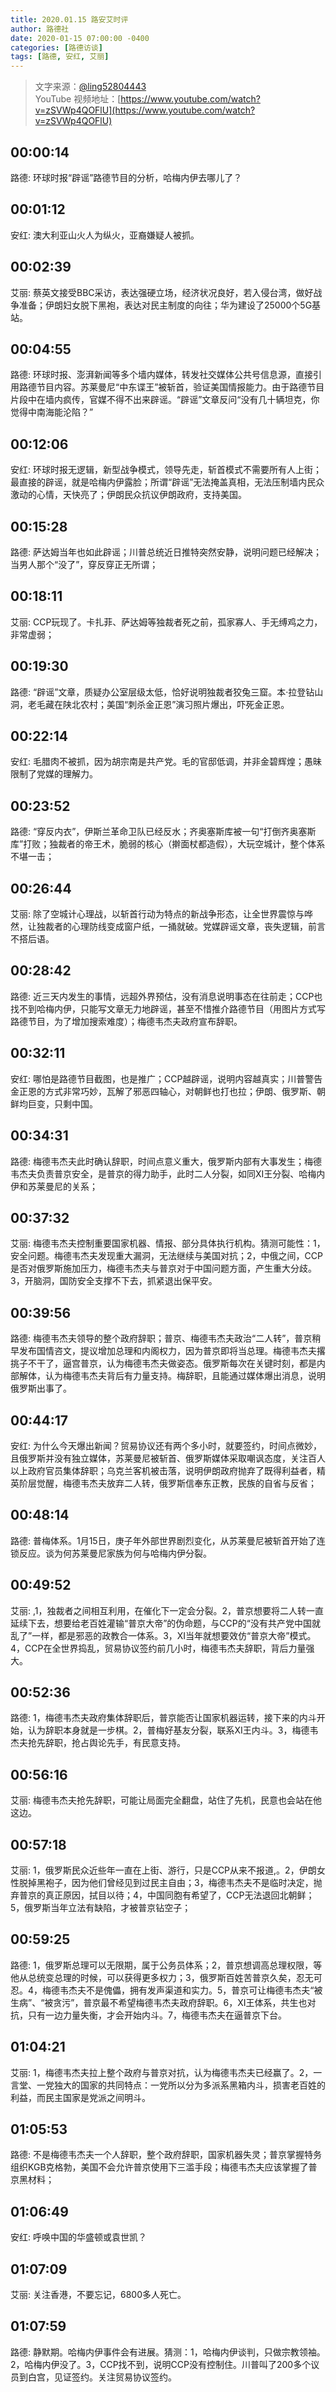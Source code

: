 ```yaml
---
title: 2020.01.15 路安艾时评
author: 路德社
date: 2020-01-15 07:00:00 -0400
categories: [路德访谈]
tags: [路德, 安红, 艾丽]
---
```


> 文字来源：[@ling52804443](https://twitter.com/ling52804443)  
> YouTube 视频地址：[https://www.youtube.com/watch?v=zSVWp4QOFlU](https://www.youtube.com/watch?v=zSVWp4QOFlU)

## 00:00:14

路德: 环球时报“辟谣”路德节目的分析，哈梅内伊去哪儿了？

## 00:01:12

安红: 澳大利亚山火人为纵火，亚裔嫌疑人被抓。

## 00:02:39

艾丽: 蔡英文接受BBC采访，表达强硬立场，经济状况良好，若入侵台湾，做好战争准备；伊朗妇女脱下黑袍，表达对民主制度的向往；华为建设了25000个5G基站。

## 00:04:55

路德: 环球时报、澎湃新闻等多个墙内媒体，转发社交媒体公共号信息源，直接引用路德节目内容。苏莱曼尼“中东谍王”被斩首，验证美国情报能力。由于路德节目片段中在墙内疯传，官媒不得不出来辟谣。“辟谣”文章反问“没有几十辆坦克，你觉得中南海能沦陷？”

## 00:12:06

安红: 环球时报无逻辑，新型战争模式，领导先走，斩首模式不需要所有人上街；最直接的辟谣，就是哈梅内伊露脸；所谓“辟谣”无法掩盖真相，无法压制墙内民众激动的心情，天快亮了；伊朗民众抗议伊朗政府，支持美国。

## 00:15:28

路德: 萨达姆当年也如此辟谣；川普总统近日推特突然安静，说明问题已经解决；当男人那个“没了”，穿反穿正无所谓；

## 00:18:11

艾丽: CCP玩现了。卡扎菲、萨达姆等独裁者死之前，孤家寡人、手无缚鸡之力，非常虚弱；

## 00:19:30

路德: “辟谣”文章，质疑办公室层级太低，恰好说明独裁者狡兔三窟。本·拉登钻山洞，老毛藏在陕北农村；美国“刺杀金正恩”演习照片爆出，吓死金正恩。

## 00:22:14

安红: 毛腊肉不被抓，因为胡宗南是共产党。毛的官邸低调，并非金碧辉煌；愚昧限制了党媒的理解力。

## 00:23:52

路德: “穿反内衣”，伊斯兰革命卫队已经反水；齐奥塞斯库被一句“打倒齐奥塞斯库”打败；独裁者的帝王术，脆弱的核心（擀面杖都造假），大玩空城计，整个体系不堪一击；

## 00:26:44

艾丽: 除了空城计心理战，以斩首行动为特点的新战争形态，让全世界震惊与哗然，让独裁者的心理防线变成窗户纸，一捅就破。党媒辟谣文章，丧失逻辑，前言不搭后语。

## 00:28:42

路德: 近三天内发生的事情，远超外界预估，没有消息说明事态在往前走；CCP也找不到哈梅内伊，只能写文章无力地辟谣，甚至不惜推介路德节目（用图片方式写路德节目，为了增加搜索难度）；梅德韦杰夫政府宣布辞职。

## 00:32:11

安红: 哪怕是路德节目截图，也是推广；CCP越辟谣，说明内容越真实；川普警告金正恩的方式非常巧妙，瓦解了邪恶四轴心，对朝鲜也打也拉；伊朗、俄罗斯、朝鲜均巨变，只剩中国。

## 00:34:31

路德: 梅德韦杰夫此时确认辞职，时间点意义重大，俄罗斯内部有大事发生；梅德韦杰夫负责普京安全，是普京的得力助手，此时二人分裂，如同XI王分裂、哈梅内伊和苏莱曼尼的关系；

## 00:37:32

艾丽: 梅德韦杰夫控制重要国家机器、情报、部分具体执行机构。猜测可能性：1，安全问题。梅德韦杰夫发现重大漏洞，无法继续与美国对抗；2，中俄之间，CCP是否对俄罗斯施加压力，梅德韦杰夫与普京对于中国问题方面，产生重大分歧。3，开脑洞，国防安全支撑不下去，抓紧退出保平安。

## 00:39:56

路德: 梅德韦杰夫领导的整个政府辞职；普京、梅德韦杰夫政治“二人转”，普京稍早发布国情咨文，提议增加总理和内阁权力，因为普京即将当总理。梅德韦杰夫撂挑子不干了，逼宫普京，认为梅德韦杰夫做姿态。俄罗斯每次在关键时刻，都是内部解体，认为梅德韦杰夫背后有力量支持。梅辞职，且能通过媒体爆出消息，说明俄罗斯出事了。

## 00:44:17

安红: 为什么今天爆出新闻？贸易协议还有两个多小时，就要签约，时间点微妙，且俄罗斯并没有独立媒体，苏莱曼尼被斩首、俄罗斯媒体采取嘲讽态度，关注百人以上政府官员集体辞职；乌克兰客机被击落，说明伊朗政府抛弃了既得利益者，精英阶层觉醒，梅德韦杰夫放弃二人转，俄罗斯信奉东正教，民族的自省与反省；

## 00:48:14

路德: 普梅体系。1月15日，庚子年外部世界剧烈变化，从苏莱曼尼被斩首开始了连锁反应。谈为何苏莱曼尼家族为何与哈梅内伊分裂。

## 00:49:52

艾丽: ,1，独裁者之间相互利用，在催化下一定会分裂。2，普京想要将二人转一直延续下去，想要给老百姓灌输“普京大帝”的伪命题，与CCP的“没有共产党中国就乱了”一样，都是邪恶的政教合一体系。3，XI当年就想要效仿“普京大帝”模式。4，CCP在全世界捣乱，贸易协议签约前几小时，梅德韦杰夫辞职，背后力量强大。

## 00:52:36

路德: 1，梅德韦杰夫政府集体辞职后，普京能否让国家机器运转，接下来的内斗开始，认为辞职本身就是一步棋。2，普梅好基友分裂，联系XI王内斗。3，梅德韦杰夫抢先辞职，抢占舆论先手，有民意支持。

## 00:56:16

艾丽: 梅德韦杰夫抢先辞职，可能让局面完全翻盘，站住了先机，民意也会站在他这边。

## 00:57:18

艾丽: 1，俄罗斯民众近些年一直在上街、游行，只是CCP从来不报道,。2，伊朗女性脱掉黑袍子，因为他们曾经见到过民主自由；3，梅德韦杰夫不是临时决定，抛弃普京的真正原因，拭目以待；4，中国同胞有希望了，CCP无法退回北朝鲜；5，俄罗斯当年立法有缺陷，才被普京钻空子；

## 00:59:25

路德: 1，俄罗斯总理可以无限期，属于公务员体系；2，普京想调高总理权限，等他从总统变总理的时候，可以获得更多权力；3，俄罗斯百姓苦普京久矣，忍无可忍。4，梅德韦杰夫不是傀儡，拥有发声渠道和实力。5，普京可让梅德韦杰夫“被生病”、“被贪污”，普京最不希望梅德韦杰夫政府辞职。6，XI王体系，共生也对抗，只有一边力量失衡，才会开始内斗。7，梅德韦杰夫在逼普京下台。

## 01:04:21

艾丽: 1，梅德韦杰夫拉上整个政府与普京对抗，认为梅德韦杰夫已经赢了。2，一言堂、一党独大的国家的共同特点：一党所以分为多派系黑箱内斗，损害老百姓的利益，而民主国家是党派之间明斗。

## 01:05:53

路德: 不是梅德韦杰夫一个人辞职，整个政府辞职，国家机器失灵；普京掌握特务组织KGB克格勃，美国不会允许普京使用下三滥手段；梅德韦杰夫应该掌握了普京黑材料；

## 01:06:49

安红: 呼唤中国的华盛顿或袁世凯？

## 01:07:09

艾丽: 关注香港，不要忘记，6800多人死亡。

## 01:07:59

路德: 静默期。哈梅内伊事件会有进展。猜测：1，哈梅内伊谈判，只做宗教领袖。2，哈梅内伊没了。3，CCP找不到，说明CCP没有控制住。川普叫了200多个议员到白宫，见证签约。关注贸易协议签约。
